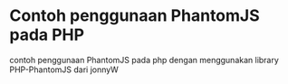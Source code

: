 # Contoh penggunaan PhantomJS pada PHP
contoh penggunaan PhantomJS pada php dengan menggunakan library PHP-PhantomJS dari jonnyW
